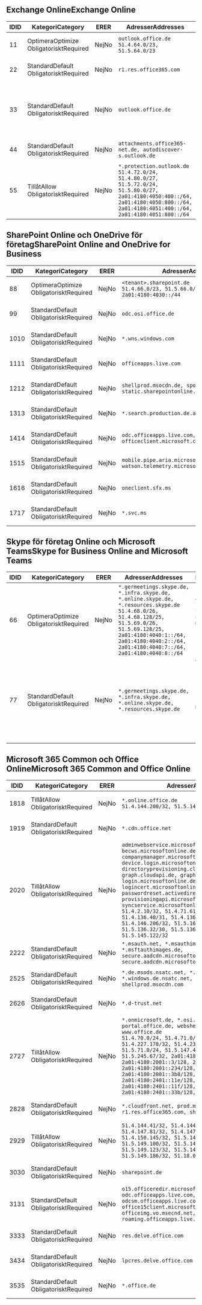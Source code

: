 <!--THIS FILE IS AUTOMATICALLY GENERATED. MANUAL CHANGES WILL BE OVERWRITTEN.-->
<!--Please contact the Office 365 Endpoints team with any questions.-->
<!--Germany endpoints version 2020120100-->
<!--File generated 2021-06-11 17:01:40.9865-->

## <a name="exchange-online"></a><span data-ttu-id="b4775-101">Exchange Online</span><span class="sxs-lookup"><span data-stu-id="b4775-101">Exchange Online</span></span>

<span data-ttu-id="b4775-102">ID</span><span class="sxs-lookup"><span data-stu-id="b4775-102">ID</span></span> | <span data-ttu-id="b4775-103">Kategori</span><span class="sxs-lookup"><span data-stu-id="b4775-103">Category</span></span> | <span data-ttu-id="b4775-104">ER</span><span class="sxs-lookup"><span data-stu-id="b4775-104">ER</span></span> | <span data-ttu-id="b4775-105">Adresser</span><span class="sxs-lookup"><span data-stu-id="b4775-105">Addresses</span></span> | <span data-ttu-id="b4775-106">Portar</span><span class="sxs-lookup"><span data-stu-id="b4775-106">Ports</span></span>
-- | -------------------- | -- | ----------------------------------------------------------------------------------------------------------------------------------------------------------------------------------------- | -------------------------------
<span data-ttu-id="b4775-107">1</span><span class="sxs-lookup"><span data-stu-id="b4775-107">1</span></span> | <span data-ttu-id="b4775-108">Optimera</span><span class="sxs-lookup"><span data-stu-id="b4775-108">Optimize</span></span><BR><span data-ttu-id="b4775-109">Obligatoriskt</span><span class="sxs-lookup"><span data-stu-id="b4775-109">Required</span></span> | <span data-ttu-id="b4775-110">Nej</span><span class="sxs-lookup"><span data-stu-id="b4775-110">No</span></span> | `outlook.office.de`<BR>`51.4.64.0/23, 51.5.64.0/23` | <span data-ttu-id="b4775-111">**TCP:** 443, 80</span><span class="sxs-lookup"><span data-stu-id="b4775-111">**TCP:** 443, 80</span></span>
<span data-ttu-id="b4775-112">2</span><span class="sxs-lookup"><span data-stu-id="b4775-112">2</span></span> | <span data-ttu-id="b4775-113">Standard</span><span class="sxs-lookup"><span data-stu-id="b4775-113">Default</span></span><BR><span data-ttu-id="b4775-114">Obligatoriskt</span><span class="sxs-lookup"><span data-stu-id="b4775-114">Required</span></span> | <span data-ttu-id="b4775-115">Nej</span><span class="sxs-lookup"><span data-stu-id="b4775-115">No</span></span> | `r1.res.office365.com` | <span data-ttu-id="b4775-116">**TCP:** 443, 80</span><span class="sxs-lookup"><span data-stu-id="b4775-116">**TCP:** 443, 80</span></span>
<span data-ttu-id="b4775-117">3</span><span class="sxs-lookup"><span data-stu-id="b4775-117">3</span></span> | <span data-ttu-id="b4775-118">Standard</span><span class="sxs-lookup"><span data-stu-id="b4775-118">Default</span></span><BR><span data-ttu-id="b4775-119">Obligatoriskt</span><span class="sxs-lookup"><span data-stu-id="b4775-119">Required</span></span> | <span data-ttu-id="b4775-120">Nej</span><span class="sxs-lookup"><span data-stu-id="b4775-120">No</span></span> | `outlook.office.de` | <span data-ttu-id="b4775-121">**TCP:** 143, 25, 587, 993, 995</span><span class="sxs-lookup"><span data-stu-id="b4775-121">**TCP:** 143, 25, 587, 993, 995</span></span>
<span data-ttu-id="b4775-122">4</span><span class="sxs-lookup"><span data-stu-id="b4775-122">4</span></span> | <span data-ttu-id="b4775-123">Standard</span><span class="sxs-lookup"><span data-stu-id="b4775-123">Default</span></span><BR><span data-ttu-id="b4775-124">Obligatoriskt</span><span class="sxs-lookup"><span data-stu-id="b4775-124">Required</span></span> | <span data-ttu-id="b4775-125">Nej</span><span class="sxs-lookup"><span data-stu-id="b4775-125">No</span></span> | `attachments.office365-net.de, autodiscover-s.outlook.de` | <span data-ttu-id="b4775-126">**TCP:** 443, 80</span><span class="sxs-lookup"><span data-stu-id="b4775-126">**TCP:** 443, 80</span></span>
<span data-ttu-id="b4775-127">5</span><span class="sxs-lookup"><span data-stu-id="b4775-127">5</span></span> | <span data-ttu-id="b4775-128">Tillåt</span><span class="sxs-lookup"><span data-stu-id="b4775-128">Allow</span></span><BR><span data-ttu-id="b4775-129">Obligatoriskt</span><span class="sxs-lookup"><span data-stu-id="b4775-129">Required</span></span> | <span data-ttu-id="b4775-130">Nej</span><span class="sxs-lookup"><span data-stu-id="b4775-130">No</span></span> | `*.protection.outlook.de`<BR>`51.4.72.0/24, 51.4.80.0/27, 51.5.72.0/24, 51.5.80.0/27, 2a01:4180:4050:400::/64, 2a01:4180:4050:800::/64, 2a01:4180:4051:400::/64, 2a01:4180:4051:800::/64` | <span data-ttu-id="b4775-131">**TCP:** 25, 443</span><span class="sxs-lookup"><span data-stu-id="b4775-131">**TCP:** 25, 443</span></span>

## <a name="sharepoint-online-and-onedrive-for-business"></a><span data-ttu-id="b4775-132">SharePoint Online och OneDrive för företag</span><span class="sxs-lookup"><span data-stu-id="b4775-132">SharePoint Online and OneDrive for Business</span></span>

<span data-ttu-id="b4775-133">ID</span><span class="sxs-lookup"><span data-stu-id="b4775-133">ID</span></span> | <span data-ttu-id="b4775-134">Kategori</span><span class="sxs-lookup"><span data-stu-id="b4775-134">Category</span></span> | <span data-ttu-id="b4775-135">ER</span><span class="sxs-lookup"><span data-stu-id="b4775-135">ER</span></span> | <span data-ttu-id="b4775-136">Adresser</span><span class="sxs-lookup"><span data-stu-id="b4775-136">Addresses</span></span> | <span data-ttu-id="b4775-137">Portar</span><span class="sxs-lookup"><span data-stu-id="b4775-137">Ports</span></span>
-- | -------------------- | -- | ------------------------------------------------------------------------------ | ----------------
<span data-ttu-id="b4775-138">8</span><span class="sxs-lookup"><span data-stu-id="b4775-138">8</span></span> | <span data-ttu-id="b4775-139">Optimera</span><span class="sxs-lookup"><span data-stu-id="b4775-139">Optimize</span></span><BR><span data-ttu-id="b4775-140">Obligatoriskt</span><span class="sxs-lookup"><span data-stu-id="b4775-140">Required</span></span> | <span data-ttu-id="b4775-141">Nej</span><span class="sxs-lookup"><span data-stu-id="b4775-141">No</span></span> | `<tenant>.sharepoint.de`<BR>`51.4.66.0/23, 51.5.66.0/23, 2a01:4180:4030::/44` | <span data-ttu-id="b4775-142">**TCP:** 443, 80</span><span class="sxs-lookup"><span data-stu-id="b4775-142">**TCP:** 443, 80</span></span>
<span data-ttu-id="b4775-143">9</span><span class="sxs-lookup"><span data-stu-id="b4775-143">9</span></span> | <span data-ttu-id="b4775-144">Standard</span><span class="sxs-lookup"><span data-stu-id="b4775-144">Default</span></span><BR><span data-ttu-id="b4775-145">Obligatoriskt</span><span class="sxs-lookup"><span data-stu-id="b4775-145">Required</span></span> | <span data-ttu-id="b4775-146">Nej</span><span class="sxs-lookup"><span data-stu-id="b4775-146">No</span></span> | `odc.osi.office.de` | <span data-ttu-id="b4775-147">**TCP:** 443, 80</span><span class="sxs-lookup"><span data-stu-id="b4775-147">**TCP:** 443, 80</span></span>
<span data-ttu-id="b4775-148">10</span><span class="sxs-lookup"><span data-stu-id="b4775-148">10</span></span> | <span data-ttu-id="b4775-149">Standard</span><span class="sxs-lookup"><span data-stu-id="b4775-149">Default</span></span><BR><span data-ttu-id="b4775-150">Obligatoriskt</span><span class="sxs-lookup"><span data-stu-id="b4775-150">Required</span></span> | <span data-ttu-id="b4775-151">Nej</span><span class="sxs-lookup"><span data-stu-id="b4775-151">No</span></span> | `*.wns.windows.com` | <span data-ttu-id="b4775-152">**TCP:** 443, 80</span><span class="sxs-lookup"><span data-stu-id="b4775-152">**TCP:** 443, 80</span></span>
<span data-ttu-id="b4775-153">11</span><span class="sxs-lookup"><span data-stu-id="b4775-153">11</span></span> | <span data-ttu-id="b4775-154">Standard</span><span class="sxs-lookup"><span data-stu-id="b4775-154">Default</span></span><BR><span data-ttu-id="b4775-155">Obligatoriskt</span><span class="sxs-lookup"><span data-stu-id="b4775-155">Required</span></span> | <span data-ttu-id="b4775-156">Nej</span><span class="sxs-lookup"><span data-stu-id="b4775-156">No</span></span> | `officeapps.live.com` | <span data-ttu-id="b4775-157">**TCP:** 443, 80</span><span class="sxs-lookup"><span data-stu-id="b4775-157">**TCP:** 443, 80</span></span>
<span data-ttu-id="b4775-158">12</span><span class="sxs-lookup"><span data-stu-id="b4775-158">12</span></span> | <span data-ttu-id="b4775-159">Standard</span><span class="sxs-lookup"><span data-stu-id="b4775-159">Default</span></span><BR><span data-ttu-id="b4775-160">Obligatoriskt</span><span class="sxs-lookup"><span data-stu-id="b4775-160">Required</span></span> | <span data-ttu-id="b4775-161">Nej</span><span class="sxs-lookup"><span data-stu-id="b4775-161">No</span></span> | `shellprod.msocdn.de, spoprod-a.akamaihd.net, static.sharepointonline.com` | <span data-ttu-id="b4775-162">**TCP:** 443, 80</span><span class="sxs-lookup"><span data-stu-id="b4775-162">**TCP:** 443, 80</span></span>
<span data-ttu-id="b4775-163">13</span><span class="sxs-lookup"><span data-stu-id="b4775-163">13</span></span> | <span data-ttu-id="b4775-164">Standard</span><span class="sxs-lookup"><span data-stu-id="b4775-164">Default</span></span><BR><span data-ttu-id="b4775-165">Obligatoriskt</span><span class="sxs-lookup"><span data-stu-id="b4775-165">Required</span></span> | <span data-ttu-id="b4775-166">Nej</span><span class="sxs-lookup"><span data-stu-id="b4775-166">No</span></span> | `*.search.production.de.azuretrafficmanager.de` | <span data-ttu-id="b4775-167">**TCP:** 443</span><span class="sxs-lookup"><span data-stu-id="b4775-167">**TCP:** 443</span></span>
<span data-ttu-id="b4775-168">14</span><span class="sxs-lookup"><span data-stu-id="b4775-168">14</span></span> | <span data-ttu-id="b4775-169">Standard</span><span class="sxs-lookup"><span data-stu-id="b4775-169">Default</span></span><BR><span data-ttu-id="b4775-170">Obligatoriskt</span><span class="sxs-lookup"><span data-stu-id="b4775-170">Required</span></span> | <span data-ttu-id="b4775-171">Nej</span><span class="sxs-lookup"><span data-stu-id="b4775-171">No</span></span> | `odc.officeapps.live.com, officeclient.microsoft.com` | <span data-ttu-id="b4775-172">**TCP:** 443, 80</span><span class="sxs-lookup"><span data-stu-id="b4775-172">**TCP:** 443, 80</span></span>
<span data-ttu-id="b4775-173">15</span><span class="sxs-lookup"><span data-stu-id="b4775-173">15</span></span> | <span data-ttu-id="b4775-174">Standard</span><span class="sxs-lookup"><span data-stu-id="b4775-174">Default</span></span><BR><span data-ttu-id="b4775-175">Obligatoriskt</span><span class="sxs-lookup"><span data-stu-id="b4775-175">Required</span></span> | <span data-ttu-id="b4775-176">Nej</span><span class="sxs-lookup"><span data-stu-id="b4775-176">No</span></span> | `mobile.pipe.aria.microsoft.com, ssw.live.com, watson.telemetry.microsoft.com` | <span data-ttu-id="b4775-177">**TCP:** 443, 80</span><span class="sxs-lookup"><span data-stu-id="b4775-177">**TCP:** 443, 80</span></span>
<span data-ttu-id="b4775-178">16</span><span class="sxs-lookup"><span data-stu-id="b4775-178">16</span></span> | <span data-ttu-id="b4775-179">Standard</span><span class="sxs-lookup"><span data-stu-id="b4775-179">Default</span></span><BR><span data-ttu-id="b4775-180">Obligatoriskt</span><span class="sxs-lookup"><span data-stu-id="b4775-180">Required</span></span> | <span data-ttu-id="b4775-181">Nej</span><span class="sxs-lookup"><span data-stu-id="b4775-181">No</span></span> | `oneclient.sfx.ms` | <span data-ttu-id="b4775-182">**TCP:** 443, 80</span><span class="sxs-lookup"><span data-stu-id="b4775-182">**TCP:** 443, 80</span></span>
<span data-ttu-id="b4775-183">17</span><span class="sxs-lookup"><span data-stu-id="b4775-183">17</span></span> | <span data-ttu-id="b4775-184">Standard</span><span class="sxs-lookup"><span data-stu-id="b4775-184">Default</span></span><BR><span data-ttu-id="b4775-185">Obligatoriskt</span><span class="sxs-lookup"><span data-stu-id="b4775-185">Required</span></span> | <span data-ttu-id="b4775-186">Nej</span><span class="sxs-lookup"><span data-stu-id="b4775-186">No</span></span> | `*.svc.ms` | <span data-ttu-id="b4775-187">**TCP:** 443, 80</span><span class="sxs-lookup"><span data-stu-id="b4775-187">**TCP:** 443, 80</span></span>

## <a name="skype-for-business-online-and-microsoft-teams"></a><span data-ttu-id="b4775-188">Skype för företag Online och Microsoft Teams</span><span class="sxs-lookup"><span data-stu-id="b4775-188">Skype for Business Online and Microsoft Teams</span></span>

<span data-ttu-id="b4775-189">ID</span><span class="sxs-lookup"><span data-stu-id="b4775-189">ID</span></span> | <span data-ttu-id="b4775-190">Kategori</span><span class="sxs-lookup"><span data-stu-id="b4775-190">Category</span></span> | <span data-ttu-id="b4775-191">ER</span><span class="sxs-lookup"><span data-stu-id="b4775-191">ER</span></span> | <span data-ttu-id="b4775-192">Adresser</span><span class="sxs-lookup"><span data-stu-id="b4775-192">Addresses</span></span> | <span data-ttu-id="b4775-193">Portar</span><span class="sxs-lookup"><span data-stu-id="b4775-193">Ports</span></span>
-- | -------------------- | -- | ----------------------------------------------------------------------------------------------------------------------------------------------------------------------------------------------------------------------------------------------- | --------------------------------------------------
<span data-ttu-id="b4775-194">6</span><span class="sxs-lookup"><span data-stu-id="b4775-194">6</span></span> | <span data-ttu-id="b4775-195">Optimera</span><span class="sxs-lookup"><span data-stu-id="b4775-195">Optimize</span></span><BR><span data-ttu-id="b4775-196">Obligatoriskt</span><span class="sxs-lookup"><span data-stu-id="b4775-196">Required</span></span> | <span data-ttu-id="b4775-197">Nej</span><span class="sxs-lookup"><span data-stu-id="b4775-197">No</span></span> | `*.germeetings.skype.de, *.infra.skype.de, *.online.skype.de, *.resources.skype.de`<BR>`51.4.68.0/26, 51.4.68.128/25, 51.5.69.0/26, 51.5.69.128/25, 2a01:4180:4040:1::/64, 2a01:4180:4040:2::/64, 2a01:4180:4040:7::/64, 2a01:4180:4040:8::/64` | <span data-ttu-id="b4775-198">**TCP:** 443, 80</span><span class="sxs-lookup"><span data-stu-id="b4775-198">**TCP:** 443, 80</span></span><BR><span data-ttu-id="b4775-199">**UDP:** 3478</span><span class="sxs-lookup"><span data-stu-id="b4775-199">**UDP:** 3478</span></span>
<span data-ttu-id="b4775-200">7</span><span class="sxs-lookup"><span data-stu-id="b4775-200">7</span></span> | <span data-ttu-id="b4775-201">Standard</span><span class="sxs-lookup"><span data-stu-id="b4775-201">Default</span></span><BR><span data-ttu-id="b4775-202">Obligatoriskt</span><span class="sxs-lookup"><span data-stu-id="b4775-202">Required</span></span> | <span data-ttu-id="b4775-203">Nej</span><span class="sxs-lookup"><span data-stu-id="b4775-203">No</span></span> | `*.germeetings.skype.de, *.infra.skype.de, *.online.skype.de, *.resources.skype.de` | <span data-ttu-id="b4775-204">**TCP:** 5061, 50000-59999</span><span class="sxs-lookup"><span data-stu-id="b4775-204">**TCP:** 5061, 50000-59999</span></span><BR><span data-ttu-id="b4775-205">**UDP:** 50000-59999</span><span class="sxs-lookup"><span data-stu-id="b4775-205">**UDP:** 50000-59999</span></span>

## <a name="microsoft-365-common-and-office-online"></a><span data-ttu-id="b4775-206">Microsoft 365 Common och Office Online</span><span class="sxs-lookup"><span data-stu-id="b4775-206">Microsoft 365 Common and Office Online</span></span>

<span data-ttu-id="b4775-207">ID</span><span class="sxs-lookup"><span data-stu-id="b4775-207">ID</span></span> | <span data-ttu-id="b4775-208">Kategori</span><span class="sxs-lookup"><span data-stu-id="b4775-208">Category</span></span> | <span data-ttu-id="b4775-209">ER</span><span class="sxs-lookup"><span data-stu-id="b4775-209">ER</span></span> | <span data-ttu-id="b4775-210">Adresser</span><span class="sxs-lookup"><span data-stu-id="b4775-210">Addresses</span></span> | <span data-ttu-id="b4775-211">Portar</span><span class="sxs-lookup"><span data-stu-id="b4775-211">Ports</span></span>
-- | ------------------- | -- | -------------------------------------------------------------------------------------------------------------------------------------------------------------------------------------------------------------------------------------------------------------------------------------------------------------------------------------------------------------------------------------------------------------------------------------------------------------------------------------------------------------------------------------------------------------------------------------------------------------------------- | ----------------
<span data-ttu-id="b4775-212">18</span><span class="sxs-lookup"><span data-stu-id="b4775-212">18</span></span> | <span data-ttu-id="b4775-213">Tillåt</span><span class="sxs-lookup"><span data-stu-id="b4775-213">Allow</span></span><BR><span data-ttu-id="b4775-214">Obligatoriskt</span><span class="sxs-lookup"><span data-stu-id="b4775-214">Required</span></span> | <span data-ttu-id="b4775-215">Nej</span><span class="sxs-lookup"><span data-stu-id="b4775-215">No</span></span> | `*.online.office.de`<BR>`51.4.144.200/32, 51.5.149.3/32, 51.18.16.0/23` | <span data-ttu-id="b4775-216">**TCP:** 443</span><span class="sxs-lookup"><span data-stu-id="b4775-216">**TCP:** 443</span></span>
<span data-ttu-id="b4775-217">19</span><span class="sxs-lookup"><span data-stu-id="b4775-217">19</span></span> | <span data-ttu-id="b4775-218">Standard</span><span class="sxs-lookup"><span data-stu-id="b4775-218">Default</span></span><BR><span data-ttu-id="b4775-219">Obligatoriskt</span><span class="sxs-lookup"><span data-stu-id="b4775-219">Required</span></span> | <span data-ttu-id="b4775-220">Nej</span><span class="sxs-lookup"><span data-stu-id="b4775-220">No</span></span> | `*.cdn.office.net` | <span data-ttu-id="b4775-221">**TCP:** 443</span><span class="sxs-lookup"><span data-stu-id="b4775-221">**TCP:** 443</span></span>
<span data-ttu-id="b4775-222">20</span><span class="sxs-lookup"><span data-stu-id="b4775-222">20</span></span> | <span data-ttu-id="b4775-223">Tillåt</span><span class="sxs-lookup"><span data-stu-id="b4775-223">Allow</span></span><BR><span data-ttu-id="b4775-224">Obligatoriskt</span><span class="sxs-lookup"><span data-stu-id="b4775-224">Required</span></span> | <span data-ttu-id="b4775-225">Nej</span><span class="sxs-lookup"><span data-stu-id="b4775-225">No</span></span> | `adminwebservice.microsoftonline.de, becws.microsoftonline.de, companymanager.microsoftonline.de, device.login.microsoftonline.de, directoryprovisioning.cloudapi.de, graph.cloudapi.de, graph.microsoft.de, login.microsoftonline.de, logincert.microsoftonline.de, pas.cloudapi.de, passwordreset.activedirectory.microsoftazure.de, provisioningapi.microsoftonline.de, syncservice.microsoftonline.de`<BR>`51.4.2.10/32, 51.4.71.61/32, 51.4.136.38/31, 51.4.136.40/31, 51.4.136.42/32, 51.4.146.38/32, 51.4.146.206/32, 51.5.16.7/32, 51.5.71.22/32, 51.5.136.32/30, 51.5.136.36/32, 51.5.145.29/32, 51.5.145.122/32` | <span data-ttu-id="b4775-226">**TCP:** 443, 80</span><span class="sxs-lookup"><span data-stu-id="b4775-226">**TCP:** 443, 80</span></span>
<span data-ttu-id="b4775-227">22</span><span class="sxs-lookup"><span data-stu-id="b4775-227">22</span></span> | <span data-ttu-id="b4775-228">Standard</span><span class="sxs-lookup"><span data-stu-id="b4775-228">Default</span></span><BR><span data-ttu-id="b4775-229">Obligatoriskt</span><span class="sxs-lookup"><span data-stu-id="b4775-229">Required</span></span> | <span data-ttu-id="b4775-230">Nej</span><span class="sxs-lookup"><span data-stu-id="b4775-230">No</span></span> | `*.msauth.net, *.msauthimages.de, *.msftauth.net, *.msftauthimages.de, secure.aadcdn.microsoftonline-p.com, secure.aadcdn.microsoftonline-p.de` | <span data-ttu-id="b4775-231">**TCP:** 443, 80</span><span class="sxs-lookup"><span data-stu-id="b4775-231">**TCP:** 443, 80</span></span>
<span data-ttu-id="b4775-232">25</span><span class="sxs-lookup"><span data-stu-id="b4775-232">25</span></span> | <span data-ttu-id="b4775-233">Standard</span><span class="sxs-lookup"><span data-stu-id="b4775-233">Default</span></span><BR><span data-ttu-id="b4775-234">Obligatoriskt</span><span class="sxs-lookup"><span data-stu-id="b4775-234">Required</span></span> | <span data-ttu-id="b4775-235">Nej</span><span class="sxs-lookup"><span data-stu-id="b4775-235">No</span></span> | `*.de.msods.nsatc.net, *.office.de.akadns.net, *.windows.de.nsatc.net, officehome.msocdn.de, shellprod.msocdn.com` | <span data-ttu-id="b4775-236">**TCP:** 443, 80</span><span class="sxs-lookup"><span data-stu-id="b4775-236">**TCP:** 443, 80</span></span>
<span data-ttu-id="b4775-237">26</span><span class="sxs-lookup"><span data-stu-id="b4775-237">26</span></span> | <span data-ttu-id="b4775-238">Standard</span><span class="sxs-lookup"><span data-stu-id="b4775-238">Default</span></span><BR><span data-ttu-id="b4775-239">Obligatoriskt</span><span class="sxs-lookup"><span data-stu-id="b4775-239">Required</span></span> | <span data-ttu-id="b4775-240">Nej</span><span class="sxs-lookup"><span data-stu-id="b4775-240">No</span></span> | `*.d-trust.net` | <span data-ttu-id="b4775-241">**TCP:** 443, 80</span><span class="sxs-lookup"><span data-stu-id="b4775-241">**TCP:** 443, 80</span></span>
<span data-ttu-id="b4775-242">27</span><span class="sxs-lookup"><span data-stu-id="b4775-242">27</span></span> | <span data-ttu-id="b4775-243">Tillåt</span><span class="sxs-lookup"><span data-stu-id="b4775-243">Allow</span></span><BR><span data-ttu-id="b4775-244">Obligatoriskt</span><span class="sxs-lookup"><span data-stu-id="b4775-244">Required</span></span> | <span data-ttu-id="b4775-245">Nej</span><span class="sxs-lookup"><span data-stu-id="b4775-245">No</span></span> | `*.onmicrosoft.de, *.osi.office.de, office.de, portal.office.de, webshell.suite.office.de, www.office.de`<BR>`51.4.70.0/24, 51.4.71.0/24, 51.4.226.115/32, 51.4.227.178/32, 51.4.230.178/32, 51.5.70.0/24, 51.5.71.0/24, 51.5.147.48/32, 51.5.242.163/32, 51.5.245.67/32, 2a01:4180:2001::2/128, 2a01:4180:2001::3/128, 2a01:4180:2001::92/128, 2a01:4180:2001::234/128, 2a01:4180:2001::3b8/128, 2a01:4180:2401::5/128, 2a01:4180:2401::11e/128, 2a01:4180:2401::11f/128, 2a01:4180:2401::33b/128, 2a01:4180:2401::55b/128` | <span data-ttu-id="b4775-246">**TCP:** 443, 80</span><span class="sxs-lookup"><span data-stu-id="b4775-246">**TCP:** 443, 80</span></span>
<span data-ttu-id="b4775-247">28</span><span class="sxs-lookup"><span data-stu-id="b4775-247">28</span></span> | <span data-ttu-id="b4775-248">Standard</span><span class="sxs-lookup"><span data-stu-id="b4775-248">Default</span></span><BR><span data-ttu-id="b4775-249">Obligatoriskt</span><span class="sxs-lookup"><span data-stu-id="b4775-249">Required</span></span> | <span data-ttu-id="b4775-250">Nej</span><span class="sxs-lookup"><span data-stu-id="b4775-250">No</span></span> | `*.cloudfront.net, prod.msocdn.de, r1.res.office365.com, shellprod.msocdn.de` | <span data-ttu-id="b4775-251">**TCP:** 443, 80</span><span class="sxs-lookup"><span data-stu-id="b4775-251">**TCP:** 443, 80</span></span>
<span data-ttu-id="b4775-252">29</span><span class="sxs-lookup"><span data-stu-id="b4775-252">29</span></span> | <span data-ttu-id="b4775-253">Tillåt</span><span class="sxs-lookup"><span data-stu-id="b4775-253">Allow</span></span><BR><span data-ttu-id="b4775-254">Obligatoriskt</span><span class="sxs-lookup"><span data-stu-id="b4775-254">Required</span></span> | <span data-ttu-id="b4775-255">Nej</span><span class="sxs-lookup"><span data-stu-id="b4775-255">No</span></span> | `51.4.144.41/32, 51.4.144.174/32, 51.4.145.38/32, 51.4.147.81/32, 51.4.147.233/32, 51.4.148.12/32, 51.4.150.145/32, 51.5.147.242/32, 51.5.149.100/32, 51.5.149.119/32, 51.5.149.123/32, 51.5.149.180/32, 51.5.149.186/32, 51.18.0.0/21` | <span data-ttu-id="b4775-256">**TCP:** 443, 80</span><span class="sxs-lookup"><span data-stu-id="b4775-256">**TCP:** 443, 80</span></span>
<span data-ttu-id="b4775-257">30</span><span class="sxs-lookup"><span data-stu-id="b4775-257">30</span></span> | <span data-ttu-id="b4775-258">Standard</span><span class="sxs-lookup"><span data-stu-id="b4775-258">Default</span></span><BR><span data-ttu-id="b4775-259">Obligatoriskt</span><span class="sxs-lookup"><span data-stu-id="b4775-259">Required</span></span> | <span data-ttu-id="b4775-260">Nej</span><span class="sxs-lookup"><span data-stu-id="b4775-260">No</span></span> | `sharepoint.de` | <span data-ttu-id="b4775-261">**TCP:** 443, 80</span><span class="sxs-lookup"><span data-stu-id="b4775-261">**TCP:** 443, 80</span></span>
<span data-ttu-id="b4775-262">31</span><span class="sxs-lookup"><span data-stu-id="b4775-262">31</span></span> | <span data-ttu-id="b4775-263">Standard</span><span class="sxs-lookup"><span data-stu-id="b4775-263">Default</span></span><BR><span data-ttu-id="b4775-264">Obligatoriskt</span><span class="sxs-lookup"><span data-stu-id="b4775-264">Required</span></span> | <span data-ttu-id="b4775-265">Nej</span><span class="sxs-lookup"><span data-stu-id="b4775-265">No</span></span> | `o15.officeredir.microsoft.com, odc.officeapps.live.com, odcsm.officeapps.live.com, office.microsoft.com, office15client.microsoft.com, officeimg.vo.msecnd.net, roaming.officeapps.live.com` | <span data-ttu-id="b4775-266">**TCP:** 443, 80</span><span class="sxs-lookup"><span data-stu-id="b4775-266">**TCP:** 443, 80</span></span>
<span data-ttu-id="b4775-267">33</span><span class="sxs-lookup"><span data-stu-id="b4775-267">33</span></span> | <span data-ttu-id="b4775-268">Standard</span><span class="sxs-lookup"><span data-stu-id="b4775-268">Default</span></span><BR><span data-ttu-id="b4775-269">Obligatoriskt</span><span class="sxs-lookup"><span data-stu-id="b4775-269">Required</span></span> | <span data-ttu-id="b4775-270">Nej</span><span class="sxs-lookup"><span data-stu-id="b4775-270">No</span></span> | `res.delve.office.com` | <span data-ttu-id="b4775-271">**TCP:** 443</span><span class="sxs-lookup"><span data-stu-id="b4775-271">**TCP:** 443</span></span>
<span data-ttu-id="b4775-272">34</span><span class="sxs-lookup"><span data-stu-id="b4775-272">34</span></span> | <span data-ttu-id="b4775-273">Standard</span><span class="sxs-lookup"><span data-stu-id="b4775-273">Default</span></span><BR><span data-ttu-id="b4775-274">Obligatoriskt</span><span class="sxs-lookup"><span data-stu-id="b4775-274">Required</span></span> | <span data-ttu-id="b4775-275">Nej</span><span class="sxs-lookup"><span data-stu-id="b4775-275">No</span></span> | `lpcres.delve.office.com` | <span data-ttu-id="b4775-276">**TCP:** 443</span><span class="sxs-lookup"><span data-stu-id="b4775-276">**TCP:** 443</span></span>
<span data-ttu-id="b4775-277">35</span><span class="sxs-lookup"><span data-stu-id="b4775-277">35</span></span> | <span data-ttu-id="b4775-278">Standard</span><span class="sxs-lookup"><span data-stu-id="b4775-278">Default</span></span><BR><span data-ttu-id="b4775-279">Obligatoriskt</span><span class="sxs-lookup"><span data-stu-id="b4775-279">Required</span></span> | <span data-ttu-id="b4775-280">Nej</span><span class="sxs-lookup"><span data-stu-id="b4775-280">No</span></span> | `*.office.de` | <span data-ttu-id="b4775-281">**TCP:** 443, 80</span><span class="sxs-lookup"><span data-stu-id="b4775-281">**TCP:** 443, 80</span></span>
